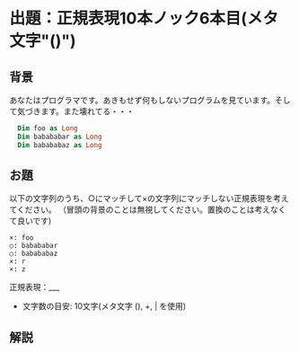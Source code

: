 # 出題：正規表現10本ノック6本目(メタ文字"()")

## 背景

あなたはプログラマです。あきもせず何もしないプログラムを見ています。そして気づきます。また壊れてる・・・

```vb
  Dim foo as Long
  Dim babababar as Long
  Dim babababaz as Long
```

## お題
以下の文字列のうち、○にマッチして×の文字列にマッチしない正規表現を考えてください。
（冒頭の背景のことは無視してください。置換のことは考えなくて良いです)

    ×: foo
    ○: babababar
    ○: babababaz
    ×: r
    ×: z

  正規表現：___

  * 文字数の目安: 10文字(メタ文字 (), +, | を使用)   <!-- (ba)+(r|z) -->

## 解説

<!--

前回、ノック004で繰り返しを学びました。そこで + や * は「直前の正規表現」を繰り返すと説明しました。改めてこの意味を説明します。

foo* と書いた時は f o o * の中の o と隣あう \* の優先順位が高いことになっています。
算数で言うと fo(o*) と言う意味になります。この算数で言う()の使い方が正規表現でも使えます。 fo(o\*) は正しい正規表現で、foo\* と実質同じ意味になっています。

では、(fo)o\*と書くとどうなるでしょうか？これは(fo)(o\*)と同じで、foo*とも同じです。

では、(f)oo\*と書くとどうなるでしょうか？これもfoo\*と同じで、foo*とも同じです。

では、(foo)\*と書くとどうなるでしょうか？これは \* が指す「直前の正規表現」が
foo であるという意味になります。つまり、(foo)* は

* 空文字列 (fooの0回の繰り返し)
* foo  (foo1回の繰り返し)
* foofoo  (foo2回の繰り返し)
* foofoofoo  (foo3回の繰り返し)

にマッチする正規表現となります。

優先順位の話を続けます。今まで、bar|baz と言う正規表現を使っていました。
これは()で優先順位を明記すると、(bar)|(baz) の意味になります。
メタ文字 | の優先順位は文字の並び bar などよりも低いと言えます。

まとめると、正規表現の優先順位は括弧を使わない場合、

    繰り返し(*や+) > 文字の並び(連接と言います) > 選択(|)

の順番になっています。bar|baz を ba(r|b)az と変更するとこれは、baraz または babaz のいずれかにマッチする正規表現に意味が変わります。優先順位の解釈は正規表現を書く上で大事なことです。

改めて、() は正規表現の優先順位を変更するためのメタ文字です。また、()で正規表現を囲むことをグルーピングと言います。グルーピングには優先順位の変更以外にも役割がありますが、それは今後の課題にします。

これらを応用して問題を解いてみてください。
(ba)+(r|z)

すぐには理解しにくくなってきました。
-->

